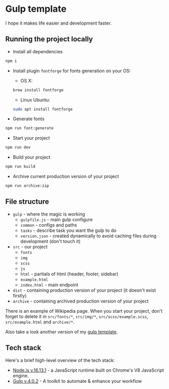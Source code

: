 # Gulp template

I hope it makes life easier and development faster.

## Running the project locally

- Install all dependencies

```bash
npm i
```

- Install plugin `fontforge` for fonts generation on your OS:
  - OS X:

  ```bash
  brew install fontforge
  ```

  - Linux Ubuntu:

  ```bash
  sudo apt install fontforge
  ```

- Generate fonts

```bash
npm run font:generate
```  

- Start your project
  
```bash
npm run dev
```

- Build your project
  
```bash
npm run build
```

- Archive current production version of your project
  
```bash
npm run archive:zip
```

## File structure

- `gulp` - where the magic is working
  - `gulpfile.js` - main gulp configure
  - `common` - configs and paths
  - `tasks` - describe task you want the gulp to do
  - `version.json` - created dynamically to avoid caching files during development (don't touch it)
- `src` - our project
  - `fonts`
  - `img`
  - `scss`
  - `js`
  - `html` - partials of html (header, footer, sidebar)
  - `example.html`
  - `index.html` - main endpoint
- `dist` - containing production version of your project (it doesn't exist firstly)
- `archive` - containing archived production version of your project

There is an example of Wikipedia page. When you start your project, don't forget to delete it in `src/fonts/*`, `src/img/*`, `src/scss/example.scss`, `src/example.html` and `archive/*`.

Also take a look another version of my [gulp template](https://github.com/themse/gulp-starter).

## Tech stack

Here's a brief high-level overview of the tech stack:

- [Node.js v.16.13.1](https://nodejs.org/) - a JavaScript runtime built on Chrome's V8 JavaScript engine.
- [Gulp v.4.0.2](https://gulpjs.com/) - A toolkit to automate & enhance your workflow
